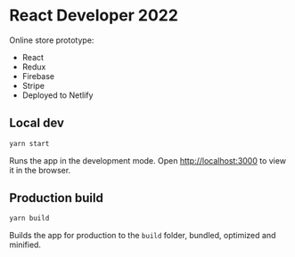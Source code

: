 # React Developer 2022

Online store prototype:

- React
- Redux
- Firebase
- Stripe
- Deployed to Netlify

## Local dev

```sh
yarn start
```

Runs the app in the development mode. Open
[http://localhost:3000](http://localhost:3000) to view it in the browser.

## Production build

```sh
yarn build
```

Builds the app for production to the `build` folder, bundled, optimized and
minified.
